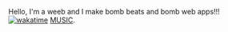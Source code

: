 Hello, I'm a weeb and I make bomb beats and bomb web apps!!!
[![wakatime](https://wakatime.com/badge/user/c9d8f09f-02e5-44b9-a8ba-aa6d81cb9bdf.svg)](https://wakatime.com/@c9d8f09f-02e5-44b9-a8ba-aa6d81cb9bdf)
[MUSIC](https://linktr.ee/okwizi).
<!---
Okwizi/Okwizi is a ✨ special ✨ repository because its `README.md` (this file) appears on your GitHub profile.
You can click the Preview link to take a look at your changes.
--->
